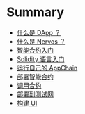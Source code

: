 # Summary

* [什么是 DApp ？](README.md)
* [什么是 Nervos ？]()
* [智能合约入门]()
* [Solidity 语言入门]()
* [运行自己的 AppChain]()
* [部署智能合约]()
* [调用合约]()
* [部署到测试网]()
* [构建 UI]()
